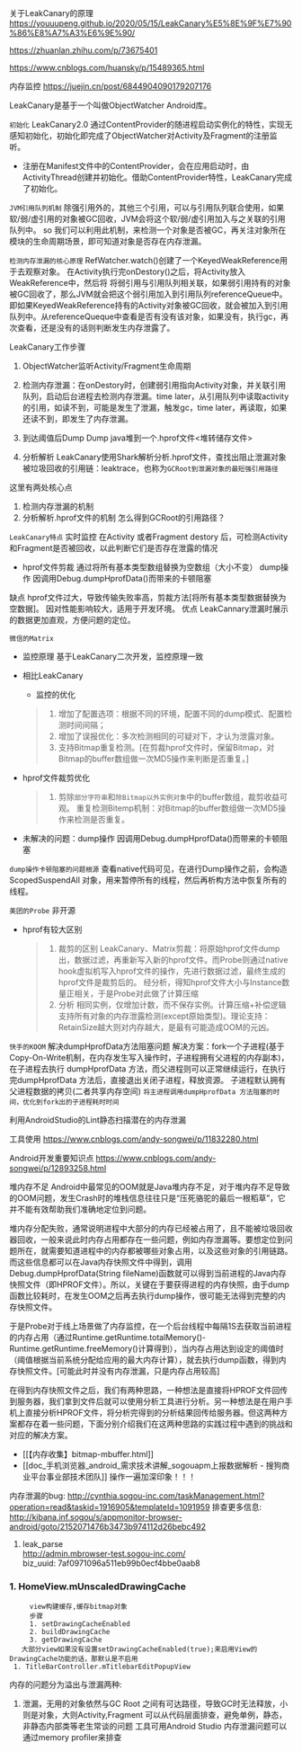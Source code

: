 
关于LeakCanary的原理
https://youuupeng.github.io/2020/05/15/LeakCanary%E5%8E%9F%E7%90%86%E8%A7%A3%E6%9E%90/

https://zhuanlan.zhihu.com/p/73675401

https://www.cnblogs.com/huansky/p/15489365.html


内存监控
https://juejin.cn/post/6844904090179207176


LeakCanary是基于一个叫做ObjectWatcher Android库。

`初始化`
LeakCanary2.0 通过ContentProvider的随进程启动实例化的特性，实现无感知初始化，初始化即完成了ObjectWatcher对Activity及Fragment的注册监听。

- 注册在Manifest文件中的ContentProvider，会在应用启动时，由ActivityThread创建并初始化。借助ContentProvider特性，LeakCanary完成了初始化。

`JVM引用队列机制`
除强引用外的，其他三个引用，可以与引用队列联合使用，如果软/弱/虚引用的对象被GC回收，JVM会将这个软/弱/虚引用加入与之关联的引用队列中。
so 我们可以利用此机制，来检测一个对象是否被GC，再关注对象所在模块的生命周期场景，即可知道对象是否存在内存泄漏。

`检测内存泄漏的核心原理`
RefWatcher.watch()创建了一个KeyedWeakReference用于去观察对象。
在Activity执行完onDestory()之后，将Activity放入WeakReference中，然后将
将弱引用与引用队列相关联，如果弱引用持有的对象被GC回收了，那么JVM就会把这个弱引用加入到引用队列referenceQueue中。即如果KeyedWeakReference持有的Activity对象被GC回收，就会被加入到引用队列中。从referenceQueque中查看是否有没有该对象，如果没有，执行gc，再次查看，还是没有的话则判断发生内存泄露了。


LeakCanary工作步骤

1. ObjectWatcher监听Activity/Fragment生命周期

2. 检测内存泄漏：在onDestory时，创建弱引用指向Activity对象，并关联引用队列，启动后台进程去检测内存泄漏。time later，从引用队列中读取activity的引用，如读不到，可能是发生了泄漏，触发gc，time later，再读取，如果还读不到，即发生了内存泄漏。

4. 到达阈值后Dump
Dump java堆到一个.hprof文件<堆转储存文件>

3. 分析解析
LeakCanary使用Shark解析分析.hprof文件，查找出阻止泄漏对象被垃圾回收的引用链：leaktrace，也称为`GCRoot到泄漏对象的最短强引用路径`
 
这里有两处核心点
1. 检测内存泄漏的机制
2. 分析解析.hprof文件的机制 怎么得到GCRoot的引用路径？

`LeakCanary特点`
实时监控 在Activity 或者Fragment destory 后，可检测Activity和Fragment是否被回收，以此判断它们是否存在泄露的情况
- hprof文件剪裁 通过将所有基本类型数组替换为空数组（大小不变）
dump操作 因调用Debug.dumpHprofData()而带来的卡顿阻塞

缺点 hprof文件过大，导致传输失败率高，剪裁方法[将所有基本类型数据替换为空数据]。
因对性能影响较大，适用于开发环境。
优点 LeakCannary泄漏时展示的数据更加直观，方便问题的定位。
		
`微信的Matrix`
- 监控原理 基于LeakCanary二次开发，监控原理一致
- 相比LeakCanary
    - 监控的优化
    > 1. 增加了配置选项：根据不同的环境，配置不同的dump模式、配置检测时间间隔；
    > 2. 增加了误报优化：多次检测相同的可疑对下，才认为泄露对象。
    > 3. 支持Bitmap重复检测。[在剪裁hprof文件时，保留Bitmap，对 Bitmap的buffer数组做一次MD5操作来判断是否重复。]

- hprof文件裁剪优化
    > 1. 剪除`部分字符串`和`除Bitmap以外实例对象`中的buffer数组，裁剪收益可观。
      重复检测Bitemp机制：对Bitmap的buffer数组做一次MD5操作来检测是否重复。

- 未解决的问题：dump操作 因调用Debug.dumpHprofData()而带来的卡顿阻塞

`dump操作卡顿阻塞的问题根源` 查看native代码可见，在进行Dump操作之前，会构造ScopedSuspendAll 对象，用来暂停所有的线程，然后再析构方法中恢复所有的线程。

`美团的Probe`
非开源
- hprof有较大区别
    > 1. 裁剪的区别
      LeakCanary、Matrix剪裁：将原始hprof文件dump出，数据过滤，再重新写入新的hprof文件。而Probe则通过native hook虚拟机写入hprof文件的操作，先进行数据过滤，最终生成的hprof文件是裁剪后的。
      经分析，得知hprof文件大小与Instance数量正相关，于是Probe对此做了计算压缩
    > 2. 分析 相同实例，仅增加计数，而不保存实例。计算压缩+补偿逻辑
    支持所有对象的内存泄露检测(except原始类型)。理论支持：RetainSize越大则对内存越大，是最有可能造成OOM的元凶。

`快手的KOOM`
解决dumpHprofData方法阻塞问题
解决方案：fork一个子进程(基于Copy-On-Write机制，在内存发生写入操作时，子进程拥有父进程的内存副本)，在子进程去执行 dumpHprofData 方法，而父进程则可以正常继续运行，在执行完dumpHprofData 方法后，直接退出关闭子进程，释放资源。
子进程默认拥有父进程数据的拷贝(二者共享内存空间)
`将主进程调用dumpHprofData 方法阻塞的时间，优化到fork出的子进程耗时时间`

利用AndroidStudio的Lint静态扫描潜在的内存泄漏

工具使用
https://www.cnblogs.com/andy-songwei/p/11832280.html



Android开发重要知识点
https://www.cnblogs.com/andy-songwei/p/12893258.html


堆内存不足
Android中最常见的OOM就是Java堆内存不足，对于堆内存不足导致的OOM问题，发生Crash时的堆栈信息往往只是“压死骆驼的最后一根稻草”，它并不能有效帮助我们准确地定位到问题。

堆内存分配失败，通常说明进程中大部分的内存已经被占用了，且不能被垃圾回收器回收，一般来说此时内存占用都存在一些问题，例如内存泄漏等。要想定位到问题所在，就需要知道进程中的内存都被哪些对象占用，以及这些对象的引用链路。而这些信息都可以在Java内存快照文件中得到，调用Debug.dumpHprofData(String fileName)函数就可以得到当前进程的Java内存快照文件（即HPROF文件）。所以，关键在于要获得进程的内存快照，由于dump函数比较耗时，在发生OOM之后再去执行dump操作，很可能无法得到完整的内存快照文件。

于是Probe对于线上场景做了内存监控，在一个后台线程中每隔1S去获取当前进程的内存占用（通过Runtime.getRuntime.totalMemory()-Runtime.getRuntime.freeMemory()计算得到），当内存占用达到设定的阈值时（阈值根据当前系统分配给应用的最大内存计算），就去执行dump函数，得到内存快照文件。[可能此时并没有内存泄漏，只是内存占用较高]

在得到内存快照文件之后，我们有两种思路，一种想法是直接将HPROF文件回传到服务器，我们拿到文件后就可以使用分析工具进行分析。另一种想法是在用户手机上直接分析HPROF文件，将分析完得到的分析结果回传给服务器。但这两种方案都存在着一些问题，下面分别介绍我们在这两种思路的实践过程中遇到的挑战和对应的解决方案。

- [[【内存收集】bitmap-mbuffer.html]]
- [[doc_手机浏览器_android_需求技术讲解_sogouapm上报数据解析 - 搜狗商业平台事业部技术团队]]
 操作一遍加深印象！！！

 内存泄漏的bug:
http://cynthia.sogou-inc.com/taskManagement.html?operation=read&taskid=1916905&templateId=1091959
排查更多信息:
http://kibana.inf.sogou/s/appmonitor-browser-android/goto/2152071476b3473b974112d26bebc492

1. leak_parse  
     http://admin.mbrowser-test.sogou-inc.com/    
     biz_uuid:  7af0971096a511eb99b0ecf4bbe0aab8
     
###      1. HomeView.mUnscaledDrawingCache
         view构建缓存,缓存bitmap对象
         步骤
         1. setDrawingCacheEnabled
         2. buildDrawingCache
         3. getDrawingCache
       大部分view如果没有设置setDrawingCacheEnabled(true);来启用View的DrawingCache功能的话，那默认是不启用
     1. TitleBarController.mTitlebarEditPopupView

内存的问题分为溢出与泄漏两种:
1. 泄漏，无用的对象依然与GC Root 之间有可达路径，导致GC时无法释放，小则是对象，大则Activity,Fragment 
可以从代码层面排查，避免单例，静态，非静态内部类等老生常谈的问题
工具可用Android Studio
内存泄漏问题可以通过memory profiler来排查

   
   
   
